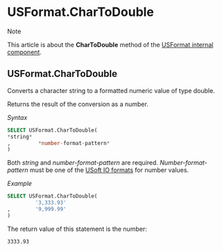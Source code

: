 # USFormat.CharToDouble



> [!NOTE]
> This article is about the **CharToDouble** method of the [USFormat internal component](/docs/Extensions/USFormat%20internal%20component).

## **USFormat.CharToDouble**

Converts a character string to a formatted numeric value of type double.

Returns the result of the conversion as a number.

*Syntax*

```sql
SELECT USFormat.CharToDouble(
*string*
,         *number-format-pattern*
)
```

Both *string* and *number-format-pattern* are required. *Number-format-pattern* must be one of the [USoft IO formats](/docs/Modeller%20and%20Rules%20Engine/Domains/IO%20formats.md) for number values.

*Example*

```sql
SELECT USFormat.CharToDouble(
         '3,333.93'
,        '9,999.99'
)
```

The return value of this statement is the number:

```
3333.93
```

 

 